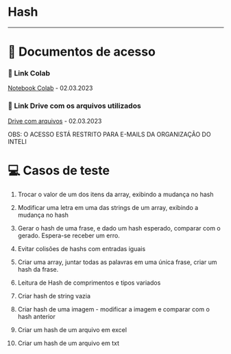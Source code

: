 # Hash
__________________________________________________________________________________
  
# 📝 Documentos de acesso

### 📄 Link Colab
  <a href="https://colab.research.google.com/drive/1aWoeIHkakLx2-ASAcCeCXH2vVxSVS7P0?usp=sharing">Notebook Colab</a> - 02.03.2023

### 📄 Link Drive com os arquivos utilizados
  <a href="https://drive.google.com/drive/folders/1yV6OT_EBkqrOHCxB-G5xC81uzRah5Pi2?usp=sharing">Drive com arquivos</a> - 02.03.2023

OBS: O ACESSO ESTÁ RESTRITO PARA E-MAILS DA ORGANIZAÇÃO DO INTELI

# 💻 Casos de teste

1. Trocar o valor de um dos itens da array, exibindo a mudança no hash

2. Modificar uma letra em uma das strings de um array, exibindo a mudança no hash

3. Gerar o hash de uma frase, e dado um hash esperado, comparar com o gerado. Espera-se receber um erro.

4. Evitar colisões de hashs com entradas iguais

5. Criar uma array, juntar todas as palavras em uma única frase, criar um hash da frase.

6. Leitura de Hash de comprimentos e tipos variados

7. Criar hash de string vazia

8. Criar hash de uma imagem - modificar a imagem e comparar com o hash anterior

9. Criar um hash de um arquivo em excel

10. Criar um hash de um arquivo em txt
